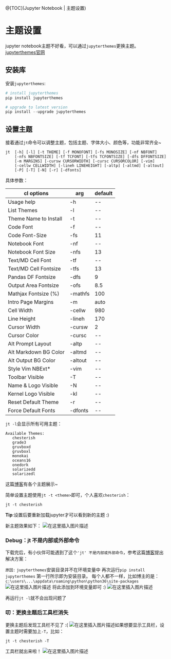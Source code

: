 ﻿@[TOC](Jupyter Notebook | 主题设置)
# 主题设置
jupyter notebook主题不好看，可以通过`jupyterthemes`更换主题。
[jupyterthemes官网](https://github.com/dunovank/jupyter-themes#command-line-examples)
## 安装库
安装`jupyterthemes`:
```python
# install jupyterthemes
pip install jupyterthemes

# upgrade to latest version
pip install --upgrade jupyterthemes
```

## 设置主题
接着通过`jt`命令可以调整主题，包括主题、字体大小、颜色等，功能非常齐全~
```
jt  [-h] [-l] [-t THEME] [-f MONOFONT] [-fs MONOSIZE] [-nf NBFONT]
    [-nfs NBFONTSIZE] [-tf TCFONT] [-tfs TCFONTSIZE] [-dfs DFFONTSIZE]
    [-m MARGINS] [-cursw CURSORWIDTH] [-cursc CURSORCOLOR] [-vim]
    [-cellw CELLWIDTH] [-lineh LINEHEIGHT] [-altp] [-altmd] [-altout]
    [-P] [-T] [-N] [-r] [-dfonts]
```
具体参数：

| cl options            | arg     | default |
| --------------------- | ------- | ------- |
| Usage help            | -h      | --      |
| List Themes           | -l      | --      |
| Theme Name to Install | -t      | --      |
| Code Font             | -f      | --      |
| Code Font-Size        | -fs     | 11      |
| Notebook Font         | -nf     | --      |
| Notebook Font Size    | -nfs    | 13      |
| Text/MD Cell Font     | -tf     | --      |
| Text/MD Cell Fontsize | -tfs    | 13      |
| Pandas DF Fontsize    | -dfs    | 9       |
| Output Area Fontsize  | -ofs    | 8.5     |
| Mathjax Fontsize (%)  | -mathfs | 100     |
| Intro Page Margins    | -m      | auto    |
| Cell Width            | -cellw  | 980     |
| Line Height           | -lineh  | 170     |
| Cursor Width          | -cursw  | 2       |
| Cursor Color          | -cursc  | --      |
| Alt Prompt Layout     | -altp   | --      |
| Alt Markdown BG Color | -altmd  | --      |
| Alt Output BG Color   | -altout | --      |
| Style Vim NBExt*      | -vim    | --      |
| Toolbar Visible       | -T      | --      |
| Name & Logo Visible   | -N      | --      |
| Kernel Logo Visible   | -kl     | --      |
| Reset Default Theme   | -r      | --      |
| Force Default Fonts   | -dfonts | --      |

`jt -l`会显示所有可用主题：
```
Available Themes:
   chesterish
   grade3
   gruvboxd
   gruvboxl
   monokai
   oceans16
   onedork
   solarizedd
   solarizedl
  ```
这篇[博客](https://blog.csdn.net/DSTJWJW/article/details/85304390)有各个主题展示~

简单设置主题使用`jt -t <theme>`即可，个人喜欢`chesterish`：
```
jt -t chesterish
```

**Tip**:设置后要重新加载jupyter才可以看到新的主题 :)

新主题效果如下：
![在这里插入图片描述](https://img-blog.csdnimg.cn/20210208114232100.png#pic_center)
### Debug：jt 不是内部或外部命令
下载完后，有小伙伴可能遇到了这个`'jt' 不是内部或外部命令`，参考这篇[博客](https://blog.csdn.net/dlh_sycamore/article/details/82827716)提出解决方案：

`原因:`
`jupyterthemes`安装目录并不在环境变量中
再次运行`pip install jupyterthemes` 第一行所示即为安装目录。
每个人都不一样，比如博主的是：`c:\users\...\appdata\roaming\python\python36\site-packages`
![在这里插入图片描述](https://img-blog.csdnimg.cn/20210303121515557.png#pic_center)
将此添加到环境变量即可 :)
![在这里插入图片描述](https://img-blog.csdnimg.cn/20210303121913323.png#pic_center)

再运行`jt -l`就不会出现问题了

### 叨：更换主题后工具栏消失
更换主题后发现工具栏不见了 :(
![在这里插入图片描述](https://img-blog.csdnimg.cn/20210208134947157.png#pic_center)如果想要显示工具栏，设置主题时需要加上`-T`，比如：
```
jt -t chesterish -T
```
工具栏就出来啦！
![在这里插入图片描述](https://img-blog.csdnimg.cn/20210208135214637.png#pic_center)


